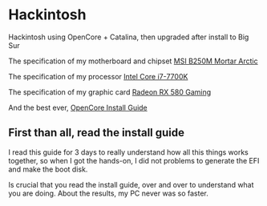 # Hackintosh

Hackintosh using OpenCore + Catalina, then upgraded after install to Big Sur

The specification of my motherboard and chipset <a href="https://www.msi.com/Motherboard/b250m-mortar-arctic.html" target="_blank" rel="noreferrer noopener" alt="">MSI B250M Mortar Arctic</a>

The specification of my processor <a href="https://ark.intel.com/content/www/us/en/ark/products/97129/intel-core-i7-7700k-processor-8m-cache-up-to-4-50-ghz.html"  target="_blank" rel="noreferrer noopener" alt="">Intel Core i7-7700K</a>

The specification of my graphic card <a href="https://www.amd.com/en/products/graphics/radeon-rx-580" target="_blank" rel="noreferrer noopener" alt="">Radeon RX 580 Gaming</a>

And the best ever, <a href="https://dortania.github.io/OpenCore-Install-Guide/" target="_blank" rel="noreferrer noopener" alt="">OpenCore Install Guide</a> 

## First than all, read the install guide

I read this guide for 3 days to really understand how all this things works together, so when I got the hands-on, I did not problems to generate the EFI and make the boot disk.

Is crucial that you read the install guide, over and over to understand what you are doing. About the results, my PC never was so faster.
